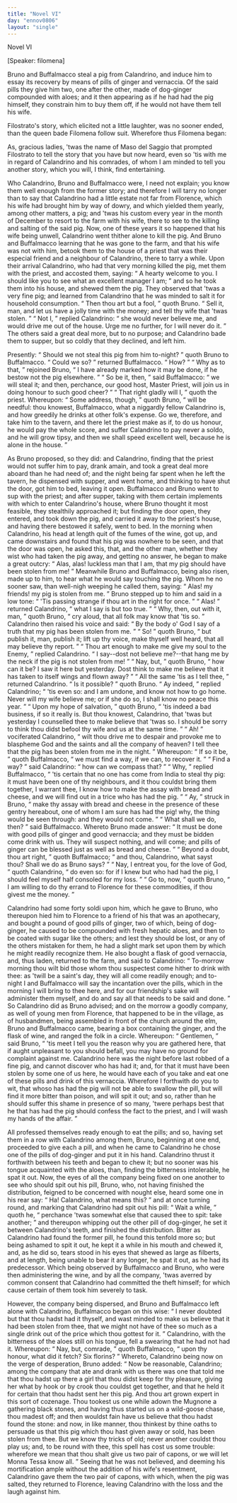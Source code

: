 ```yaml
---
title: "Novel VI"
day: "ennov0806"
layout: "single"
---
```

<html>
 <head>
 </head>
 <body>
  <div id="nov0806" type="novella" who="filomena">
   <head>
    Novel VI
   </head>
   <p>
    [Speaker: filomena]
   </p>
   <argument>
    <p>
     <milestone id="p08060001"/>
     <!--(i)-->
     Bruno and Buffalmacco steal a pig from Calandrino, and
	induce him to essay its recovery by means of pills of
	ginger and vernaccia. Of the said pills they give
	him two, one after the other, made of dog-ginger
	compounded with aloes; and it then appearing as if
	he had had the pig himself, they constrain him to buy
	them off, if he would not have them tell his wife.
     <!--(/i)-->
    </p>
   </argument>
   <div3 type="commentary" who="author">
    <p>
     <milestone id="p08060002"/>
     <!--(sc)-->
     Filostrato's
     <!--(/sc)-->
     story, which elicited
      not a little laughter, was no
      sooner ended, than the queen bade Filomena follow suit. Wherefore
      thus Filomena began:
    </p>
   </div3>
   <div3 type="commentary" who="filomena">
    <p>
     <milestone id="p08060003"/>
     As, gracious ladies, 'twas the name of
      Maso del Saggio that prompted Filostrato to tell the story that you
      have but now heard, even so 'tis with me in regard of Calandrino
      and his comrades, of whom I am minded to tell you another story,
      which you will, I think, find entertaining.
    </p>
   </div3>
   <p>
    <milestone id="p08060004"/>
    Who Calandrino,
      Bruno and Buffalmacco were, I need not explain; you know them
      well enough from the former story; and therefore I will tarry no
      longer than to say that Calandrino had a little estate not far from
      Florence, which his wife had brought him by way of dowry, and
      which yielded them yearly, among other matters, a pig; and 'twas
      his custom every year in the month of December to resort to the
      farm with his wife, there to see to the killing and salting of the
      said pig.
    <milestone id="p08060005"/>
    Now, one of these years it so happened that his wife
      being unwell, Calandrino went thither alone to kill the pig. And
      Bruno and Buffalmacco learning that he was gone to the farm, and
      that his wife was not with him, betook them to the house of a
      priest that was their especial friend and a neighbour of Calandrino,
    <pb n="204"/>
    there to tarry a while.
    <milestone id="p08060006"/>
    Upon their arrival Calandrino, who had
      that very morning killed the pig, met them with the priest, and
      accosted them, saying:
    <q direct="unspecified">
     A hearty welcome to you. I should
	like you to see what an excellent manager I am;
    </q>
    and so he took
      them into his house, and shewed them the pig.
    <milestone id="p08060007"/>
    They observed
      that 'twas a very fine pig; and learned from Calandrino that he was
      minded to salt it for household consumption.
    <q direct="unspecified">
     Then thou art but
	a fool,
    </q>
    quoth Bruno.
    <q direct="unspecified">
     Sell it, man, and let us have a jolly time
	with the money; and tell thy wife that 'twas stolen.
    </q>
    <milestone id="p08060008"/>
    <q direct="unspecified">
     Not I,
    </q>
    replied Calandrino:
    <q direct="unspecified">
     she would never believe me, and would drive
	me out of the house. Urge me no further, for I will never do it.
    </q>
    The others said a great deal more, but to no purpose; and Calandrino
      bade them to supper, but so coldly that they declined, and left him.
   </p>
   <p>
    <milestone id="p08060009"/>
    Presently:
    <q direct="unspecified">
     Should we not steal this pig from him to-night?
    </q>
    quoth Bruno to Buffalmacco.
    <milestone id="p08060010"/>
    <q direct="unspecified">
     Could we so?
    </q>
    returned Buffalmacco.
    <q direct="unspecified">
     How?
    </q>
    <milestone id="p08060011"/>
    <q direct="unspecified">
     Why as to that,
    </q>
    rejoined Bruno,
    <q direct="unspecified">
     I have
	already marked how it may be done, if he bestow not the pig
	elsewhere.
    </q>
    <milestone id="p08060012"/>
    <q direct="unspecified">
     So be it, then,
    </q>
    said Buffalmacco:
    <q direct="unspecified">
     we will steal
	it; and then, perchance, our good host, Master Priest, will join us
	in doing honour to such good cheer?
    </q>
    <milestone id="p08060013"/>
    <q direct="unspecified">
     That right gladly will I,
    </q>
    quoth the priest. Whereupon:
    <q direct="unspecified">
     Some address, though,
    </q>
    quoth
      Bruno,
    <q direct="unspecified">
     will be needful: thou knowest, Buffalmacco, what a
	niggardly fellow Calandrino is, and how greedily he drinks at other
	folk's expense. Go we, therefore, and take him to the tavern,
	and there let the priest make as if, to do us honour, he would pay
	the whole score, and suffer Calandrino to pay never a soldo, and he
	will grow tipsy, and then we shall speed excellent well, because he
	is alone in the house.
    </q>
   </p>
   <p>
    <milestone id="p08060014"/>
    As Bruno proposed, so they did: and Calandrino, finding that
      the priest would not suffer him to pay, drank amain, and took a great
      deal more aboard than he had need of; and the night being far spent
      when he left the tavern, he dispensed with supper, and went home,
      and thinking to have shut the door, got him to bed, leaving it open.
    <milestone id="p08060015"/>
    Buffalmacco and Bruno went to sup with the priest; and after supper,
      taking with them certain implements with which to enter Calandrino's
      house, where Bruno thought it most feasible, they stealthily approached
      it; but finding the door open, they entered, and took down the pig,
      and carried it away to the priest's house, and having there bestowed
    <pb n="205"/>
    it safely, went to bed.
    <milestone id="p08060016"/>
    In the morning when Calandrino, his head at
      length quit of the fumes of the wine, got up, and came downstairs
      and found that his pig was nowhere to be seen, and that the door
      was open, he asked this, that, and the other man, whether they wist
      who had taken the pig away, and getting no answer, he began to
      make a great outcry:
    <q direct="unspecified">
     Alas, alas! luckless man that I am, that
	my pig should have been stolen from me!
    </q>
    <milestone id="p08060017"/>
    Meanwhile Bruno and
      Buffalmacco, being also risen, made up to him, to hear what he would
      say touching the pig. Whom he no sooner saw, than well-nigh
      weeping he called them, saying:
    <q direct="unspecified">
     Alas! my friends! my pig is
	stolen from me.
    </q>
    <milestone id="p08060018"/>
    Bruno stepped up to him and said in a low tone:
    <q direct="unspecified">
     'Tis passing strange if thou art in the right for once.
    </q>
    <milestone id="p08060019"/>
    <q direct="unspecified">
     Alas!
    </q>
    returned Calandrino,
    <q direct="unspecified">
     what I say is but too true.
    </q>
    <milestone id="p08060020"/>
    <q direct="unspecified">
     Why, then,
	out with it, man,
    </q>
    quoth Bruno,
    <q direct="unspecified">
     cry aloud, that all folk may know
	that 'tis so.
    </q>
    <milestone id="p08060021"/>
    Calandrino then raised his voice and said:
    <q direct="unspecified">
     By the
	body o' God I say of a truth that my pig has been stolen from me.
    </q>
    <milestone id="p08060022"/>
    <q direct="unspecified">
     So!
    </q>
    quoth Bruno,
    <q direct="unspecified">
     but publish it, man, publish it; lift up thy
	voice, make thyself well heard, that all may believe thy report.
    </q>
    <milestone id="p08060023"/>
    <q direct="unspecified">
     Thou art enough to make me give my soul to the Enemy,
    </q>
    replied
      Calandrino.
    <q direct="unspecified">
     I say--dost not believe me?--that hang me by the
	neck if the pig is not stolen from me!
    </q>
    <milestone id="p08060024"/>
    <q direct="unspecified">
     Nay, but,
    </q>
    quoth Bruno,
    <q direct="unspecified">
     how can it be? I saw it here but yesterday. Dost think to make
	me believe that it has taken to itself wings and flown away?
    </q>
    <milestone id="p08060025"/>
    <q direct="unspecified">
     All
	the same 'tis as I tell thee,
    </q>
    returned Calandrino.
    <milestone id="p08060026"/>
    <q direct="unspecified">
     Is it possible?
    </q>
    quoth Bruno.
    <milestone id="p08060027"/>
    <q direct="unspecified">
     Ay indeed,
    </q>
    replied Calandrino;
    <q direct="unspecified">
     'tis even so: and
	I am undone, and know not how to go home. Never will my wife
	believe me; or if she do so, I shall know no peace this year.
    </q>
    <milestone id="p08060028"/>
    <q direct="unspecified">
     Upon my hope of salvation,
    </q>
    quoth Bruno,
    <q direct="unspecified">
     'tis indeed a bad
	business, if so it really is. But thou knowest, Calandrino, that 'twas
	but yesterday I counselled thee to make believe that 'twas so. I
	should be sorry to think thou didst befool thy wife and us at the same
	time.
    </q>
    <milestone id="p08060029"/>
    <q direct="unspecified">
     Ah!
    </q>
    vociferated Calandrino,
    <q direct="unspecified">
     wilt thou drive me to
	despair and provoke me to blaspheme God and the saints and all the
	company of heaven? I tell thee that the pig has been stolen from
	me in the night.
    </q>
    <milestone id="p08060030"/>
    Whereupon:
    <q direct="unspecified">
     If so it be,
    </q>
    quoth Buffalmacco,
    <q direct="unspecified">
     we must find a way, if we can, to recover it.
    </q>
    <milestone id="p08060031"/>
    <q direct="unspecified">
     Find a way?
    </q>
    said Calandrino:
    <q direct="unspecified">
     how can we compass that?
    </q>
    <milestone id="p08060032"/>
    <q direct="unspecified">
     Why,
    </q>
    replied
      Buffalmacco,
    <q direct="unspecified">
     'tis certain that no one has come from India to steal
     <pb n="206"/>
     thy pig: it must have been one of thy neighbours, and it thou
	couldst bring them together, I warrant thee, I know how to make
	the assay with bread and cheese, and we will find out in a trice who
	has had the pig.
    </q>
    <milestone id="p08060033"/>
    <q direct="unspecified">
     Ay,
    </q>
    struck in Bruno,
    <q direct="unspecified">
     make thy assay with
	bread
	and cheese in the presence of these gentry hereabout, one of whom
	I am sure has had the pig! why, the thing would be seen through:
	and they would not come.
    </q>
    <milestone id="p08060034"/>
    <q direct="unspecified">
     What shall we do, then?
    </q>
    said
      Buffalmacco.
    <milestone id="p08060035"/>
    Whereto Bruno made answer:
    <q direct="unspecified">
     It must be done
	with good pills of ginger and good vernaccia; and they must be
	bidden come drink with us. They will suspect nothing, and will
	come; and pills of ginger can be blessed just as well as bread and
	cheese.
    </q>
    <milestone id="p08060036"/>
    <q direct="unspecified">
     Beyond a doubt, thou art right,
    </q>
    quoth Buffalmacco;
    <q direct="unspecified">
     and thou, Calandrino, what sayst thou? Shall we do as Bruno
	says?
    </q>
    <milestone id="p08060037"/>
    <q direct="unspecified">
     Nay, I entreat you, for the love of God,
    </q>
    quoth Calandrino,
    <q direct="unspecified">
     do even so: for if I knew but who had had the pig, I should
	feel myself half consoled for my loss.
    </q>
    <milestone id="p08060038"/>
    <q direct="unspecified">
     Go to, now,
    </q>
    quoth Bruno,
    <q direct="unspecified">
     I am willing to do thy errand to Florence for these commodities, if
	thou givest me the money.
    </q>
   </p>
   <p>
    <milestone id="p08060039"/>
    Calandrino had some forty soldi upon him, which he gave to
      Bruno, who thereupon hied him to Florence to a friend of his that
      was an apothecary, and bought a pound of good pills of ginger, two
      of which, being of dog-ginger, he caused to be compounded with
      fresh hepatic aloes, and then to be coated with sugar like the others;
      and lest they should be lost, or any of the others mistaken for them,
      he had a slight mark set upon them by which he might readily
      recognize them. He also bought a flask of good vernaccia, and, thus
      laden, returned to the farm, and said to Calandrino:
    <milestone id="p08060040"/>
    <q direct="unspecified">
     To-morrow
	morning thou wilt bid those whom thou suspectest come hither to
	drink with thee: as 'twill be a saint's day, they will all come readily
	enough; and to-night I and Buffalmacco will say the incantation
	over the pills, which in the morning I will bring to thee here, and
	for our friendship's sake will administer them myself, and do and say
	all that needs to be said and done.
    </q>
    <milestone id="p08060041"/>
    So Calandrino did as Bruno
      advised; and on the morrow a goodly company, as well of young
      men from Florence, that happened to be in the village, as of husbandmen,
      being assembled in front of the church around the elm, Bruno
      and Buffalmacco came, bearing a box containing the ginger, and the
      flask of wine, and ranged the folk in a circle. Whereupon:
    <pb n="207"/>
    <milestone id="p08060042"/>
    <q direct="unspecified">
     Gentlemen,
    </q>
    said Bruno,
    <q direct="unspecified">
     'tis meet I tell you the reason why
	you
	are gathered here, that if aught unpleasant to you should befall, you
	may have no ground for complaint against me.
     <milestone id="p08060043"/>
     Calandrino here was
	the night before last robbed of a fine pig, and cannot discover who
	has had it; and, for that it must have been stolen by some one of us
	here, he would have each of you take and eat one of these pills and
	drink of this vernaccia. Wherefore I forthwith do you to wit, that
	whoso has had the pig will not be able to swallow the pill, but will
	find it more bitter than poison, and will spit it out; and so, rather
	than he should suffer this shame in presence of so many, 'twere
	perhaps best that he that has had the pig should confess the fact to
	the priest, and I will wash my hands of the affair.
    </q>
   </p>
   <p>
    <milestone id="p08060044"/>
    All professed themselves ready enough to eat the pills; and so,
 having set them in a row with Calandrino among them, Bruno,
 beginning at one end, proceeded to give each a pill, and when he
 came to Calandrino he chose one of the pills of dog-ginger and put it
 in his hand.
    <milestone id="p08060045"/>
    Calandrino thrust it forthwith between his teeth and
 began to chew it; but no sooner was his tongue acquainted with the
 aloes, than, finding the bitterness intolerable, he spat it out.
    <milestone id="p08060046"/>
    Now,
 the eyes of all the company being fixed on one another to see who should
 spit out his pill, Bruno, who, not having finished the distribution,
 feigned to be concerned with nought else, heard some one in his rear
 say:
    <q direct="unspecified">
     Ha! Calandrino, what means this?
    </q>
    and at once turning
 round, and marking that Calandrino had spit out his pill:
    <milestone id="p08060047"/>
    <q direct="unspecified">
     Wait a
 while,
    </q>
    quoth he,
    <q direct="unspecified">
     perchance 'twas somewhat else that caused thee
 to spit: take another;
    </q>
    and thereupon whipping out the other pill of
 dog-ginger, he set it between Calandrino's teeth, and finished the
 distribution.
    <milestone id="p08060048"/>
    Bitter as Calandrino had found the former pill, he
 found this tenfold more so; but being ashamed to spit it out, he kept
 it a while in his mouth and chewed it, and, as he did so, tears stood in
 his eyes that shewed as large as filberts, and at length, being unable
 to bear it any longer, he spat it out, as he had its predecessor.
    <milestone id="p08060049"/>
    Which
 being observed by Buffalmacco and Bruno, who were then administering
 the wine, and by all the company, 'twas averred by common
 consent that Calandrino had committed the theft himself; for which
 cause certain of them took him severely to task.
   </p>
   <p>
    <milestone id="p08060050"/>
    However, the company being dispersed, and Bruno and Buffalmacco
 left alone with Calandrino, Buffalmacco began on this wise:
    <pb n="208"/>
    <q direct="unspecified">
     I never doubted but that thou hadst had it thyself, and wast minded
 to make us believe that it had been stolen from thee, that we might
 not have of thee so much as a single drink out of the price which
 thou gottest for it.
    </q>
    <milestone id="p08060051"/>
    Calandrino, with the bitterness of the aloes
 still on his tongue, fell a swearing that he had not had it.
    <milestone id="p08060052"/>
    Whereupon:
    <q direct="unspecified">
     Nay, but, comrade,
    </q>
    quoth Buffalmacco,
    <q direct="unspecified">
     upon thy honour,
 what did it fetch? Six florins?
    </q>
    <milestone id="p08060053"/>
    Whereto, Calandrino being now
 on the verge of desperation, Bruno added:
    <q direct="unspecified">
     Now be reasonable,
 Calandrino; among the company that ate and drank with us there
 was one that told me that thou hadst up there a girl that thou didst
 keep for thy pleasure, giving her what by hook or by crook thou
 couldst get together, and that he held it for certain that thou hadst
 sent her this pig. And thou art grown expert in this sort of cozenage.
     <milestone id="p08060054"/>
     Thou tookest us one while adown the Mugnone a gathering black
 stones, and having thus started us on a wild-goose chase, thou madest
 off; and then wouldst fain have us believe that thou hadst found the
 stone: and now, in like manner, thou thinkest by thine oaths to
 persuade us that this pig which thou hast given away or sold, has
 been stolen from thee.
     <milestone id="p08060055"/>
     But we know thy tricks of old; never
 another couldst thou play us; and, to be round with thee, this spell
 has cost us some trouble: wherefore we mean that thou shalt give
 us two pair of capons, or we will let Monna Tessa know all.
    </q>
    <milestone id="p08060056"/>
    Seeing
 that he was not believed, and deeming his mortification ample without
 the addition of his wife's resentment, Calandrino gave them the
 two pair of capons, with which, when the pig was salted, they
 returned to Florence, leaving Calandrino with the loss and the laugh
 against him.
   </p>
  </div>
 </body>
</html>